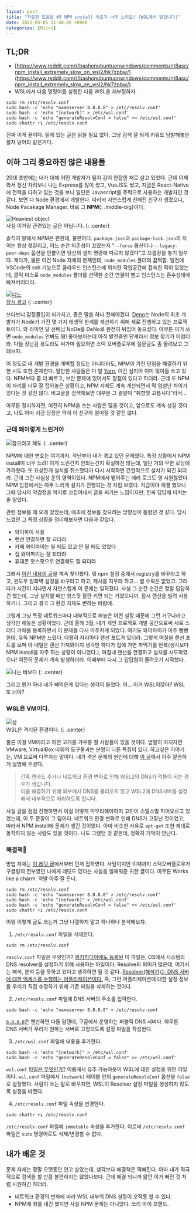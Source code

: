 ```yaml
---
layout: post
title: "자잘한 도움말 #5 NPM install 속도가 너무 느려요! (WSL에서 말입니다)"
date: 2022-05-05 11:40:00 +0900
categories: [Micro]
---
```


## TL;DR

- [https://www.reddit.com/r/bashonubuntuonwindows/comments/nt8asc/npm_install_extremely_slow_on_wsl2/hk7zpbw/](https://www.reddit.com/r/bashonubuntuonwindows/comments/nt8asc/npm_install_extremely_slow_on_wsl2/hk7zpbw/)
- WSL에서 다음 명령어를 실행한 다음 WSL을 재부팅하자.

```shell
sudo rm /etc/resolv.conf
sudo bash -c 'echo "nameserver 8.8.8.8" > /etc/resolv.conf'
sudo bash -c 'echo "[network]" > /etc/wsl.conf'
sudo bash -c 'echo "generateResolvConf = false" >> /etc/wsl.conf'
sudo chattr +i /etc/resolv.conf
```

진짜 이게 끝이다. 밑에 있는 글은 읽을 필요 없다. 그냥 검색 잘 되게 키워드 남발해놓은 활자 덩어리 같은거다.

## 이하 그리 중요하진 않은 내용들

20대 초반에는 내가 대체 어떤 개발자가 될지 감이 안잡힌 채로 살고 있었다. 근데 이제와서 정신 차려보니 나는 Express를 많이 썼고, VueJS도 썼고, 지금은 React-Native에 전력을 다하고 있는 것을 보니 일단은 Javascript를 주력으로 사용하는 개발자인 것 같다. 보면 다 Node 환경에서 개발한다. 따라서 자연스럽게 친해진 친구가 생겼으니, Node Pacakage Manager. 바로 그 **NPM**{: .middle-big}이다.

![Heaviest object](https://i.postimg.cc/MKxyzWCZ/np.png)  
사실 이거랑 관련있는 글은 아닙니다.
{: .center}

솔직히 말해서 NPM은 편한데, 불편하다. `package.json`과 `package-lock.json`의 차이는 항상 헷갈리고, 어느 순간 의존성이 꼬였는지 "`--force` 옵션이나 `--legacy-peer-deps` 옵션을 안붙이면 당신의 설치 명령에 따르지 않겠다"고 으름장을 놓기 일쑤다. 게다가, 물론 이건 Node 자체의 문제인데, `node_modules` 폴더의 끔찍함. 일전에 VSCode의 ssh 기능으로 클라우드 인스턴스에 위치한 작업공간에 접속한 적이 있었는데, 클릭 미스로 `node_modules` 폴더를 선택한 순간 연결이 뻗고 인스턴스는 혼수상태에 빠져버리더라.

[![디노](https://i.postimg.cc/T3jbSB7L/deno.jpg)  
잠시 광고](https://deno.land/)
{: .center}

쓰다보니 감정몰입이 되가지고, 좋은 말씀 하나 전해야겠다. [Deno](https://deno.land/)는 Node의 최초 개발자가 Node가 가진 몇 가지 태생적 한계를 개선하기 위해 새로 진행하고 있는 프로젝트이다. 와 라이언 달 선배님 NoDe를 DeNo로 완전히 뒤집어 놓으셨다. 아무튼 이거 쓰면 `node_modules` 안봐도 됨! 좋아보이는데 아직 발전중인 단계라서 정보 찾기가 어렵더라. 다들 장난감 용도라도 써가며 필요하면 스택 오버플로우에 질문글도 좀 올려보고 그래보자.

이 정도로 내 개발 환경을 개벽할 정도는 아니더라도, NPM이 가진 단점을 해결하기 위한 시도 또한 존재한다. 알만한 사람들은 다 알 [Yarn](https://yarnpkg.com/), 이건 심지어 이미 많이들 쓰고 있다. NPM보다 좀 더 빠르고, 보안 문제에 있어서도 장점이 있다고 하더라. 근데 또 NPM이 자리를 너무 잘 잡아놓은 상황이고, NPM 자체도 계속 개선되면서 막 엄청난 차이가 있다는 것 같진 않다. 비교글을 검색해보면 대부분 그 결말이 "취향껏 고릅시다"라서...

아무튼 정리하자면, 여전히 NPM을 쓰는 사람은 많을 것이고, 앞으로도 계속 생길 것이고, 나도 아마 지금 당장은 딱히 이 친구와 멀어질 것 같진 않다.

### 근데 왜이렇게 느린거야

![참으려고 해도](https://i.postimg.cc/xCqSJJcv/image.jpg)
{: .center}

NPM에 대한 변호는 여기까지. 작년부터 내가 겪고 있던 문제였다. 특정 상황에서 NPM install이 너무 느려! 이게 느린건지 안되는건지 확실하진 않는데, 일단 거의 무한 로딩에 가까웠다. 또 요상한게 설치를 취소했다가 다시 시작하면 간헐적으로 설치가 되긴 되더라. 근데 그건 사실상 운의 영역이었다. NPM에서 뱉어주는 에러 로그도 영 시원찮았다. NPM 입장에서는 아주 느리게 설치가 진행되는 것 처럼 보였다. 지금이야 해결 했으니 그때 당시의 악감정을 억지로 끄집어내서 글을 써가는 느낌이지만, 진짜 답답해 미치는줄 알았다.

관련 정보를 꽤 오래 찾았는데, 애초에 정보를 찾으려는 방향성이 틀렸던 것 같다. 당시 느꼈던 그 특정 상황을 정리해보자면 다음과 같았다.

- 와이파이 사용
- 랜선 연결하면 잘 되더라
- 카페 와이파이는 될 때도 있고 안 될 때도 있었다
- 집 와이파이는 잘 되더라
- 휴대폰 핫스팟으로 연결해도 잘 되더라

그래서 [이런 내용의 글](https://stackoverflow.com/questions/29395211/npm-install-extremely-slow-on-windows)을 계속 찾아봤다. 뭐 npm 설정 중에서 registry를 바꾸라고 하고, 윈도우 방화벽 설정을 바꾸라고 하고, 캐시를 지우라 하고... 별 수확은 없었고. 그러다가 시간이 지나면서 자연스럽게 이 문제는 잊혀졌다. 사실 그 순간 순간은 정말 답답하긴 했는데, 그냥 설치할 때만 핫스팟 잠깐 키면 되는 거였으니까. 잠시 랜선을 빌려 사용하거나. 그리고 결국 그 환경 자체도 변하는 바람에.

그렇게 그냥 특정 네트워크마다 내부적으로 해놓은 어떤 설정 때문에 그런 거구나라고 생각만 해놓은 상황이었다. 근데 올해 3월, 내가 개인 프로젝트 개발 공간으로써 새로 스터디 카페를 등록하면서 이 문제를 다시 마주치게 되었다. 여기도 와이파이가 아주 빵빵한데, 유독 NPM만 느렸다. 다행히 자리마다 랜선 포트가 있더라. 그렇게 며칠을 랜선 포트를 보며 아 내일은 랜선 가져와야지 생각만 하다가 집에 가면 까먹기를 반복(생각보다 NPM install을 자주 하는 상황이 아니었다.), 마침내 랜선을 연결하고 설치를 시도하였으나! 여전히 문제가 계속 발생하더라. 이때부터 다시 그 답답함이 몰려오기 시작했다.

![나는 바보다](https://i.postimg.cc/SNVDB4gv/image.png)
{: .center}

그리고 뭔가 하나 내가 빼먹은게 있다는 생각이 들었다. 어... 이거 WSL이잖아? WSL 또 너야?

### WSL은 VM이다.

![성](https://i.postimg.cc/kXwD85W1/image.jpg)  
WSL은 격리된 환경이다.
{: .center}

물론 이걸 VM이라고 하면 고개를 갸우뚱 할 사람들이 있을 것이다. 엄밀히 따지자면 VMware, VirtualBox 따위의 도구들과는 분명히 다른 특징이 있다. 하고싶은 이야기는, VM 으로써 다루자는 말이다. 내가 겪은 문제의 원인에 대해 [이 글](https://robin2.tistory.com/351)에서 아주 깔끔하게 설명해 주셨다.

> 간혹 랜카드 추가나 네트워크 환경 변화로 인해 WSL2의 DNS가 먹통이 되는 경우가 생깁니다.  
> 이를 해결하기 위해 외부에서 DNS를 불러오지 않고 WSL2에 DNS서버를 설정해서 내부적으로 처리하도록 합니다.

사실 글을 점점 진행하면서 이걸 어떻게 마무리해야하지 고민이 스멀스멀 피어오르고 있었는데, 이 두 문장이 그 답이다. 네트워크 환경 변화로 인해 DNS가 고장난 것이었고, 따라서 NPM install에 문제가 생긴 것이었다. 아마 비슷한 사유로 `apt-get` 또한 제대로 동작하지 않는 사람도 있을 것이다. 나도 그랬던 것 같은데, 정확히 기억이 안난다.

### 해결책📖

방법 자체는 [이 레딧 글](https://www.reddit.com/r/bashonubuntuonwindows/comments/nt8asc/npm_install_extremely_slow_on_wsl2/hk7zpbw/)에서부터 먼저 접하였다. 사담이지만 이때까지 스택오버플로우가 구글링의 전부였던 나에게 레딧도 있다는 사실을 일깨워준 귀한 글이다. 아무튼 Works like a charm. 약발 아주 잘 든다.

```shell
sudo rm /etc/resolv.conf
sudo bash -c 'echo "nameserver 8.8.8.8" > /etc/resolv.conf'
sudo bash -c 'echo "[network]" > /etc/wsl.conf'
sudo bash -c 'echo "generateResolvConf = false" >> /etc/wsl.conf'
sudo chattr +i /etc/resolv.conf
```

이왕 이렇게 글도 쓰는거 그냥 나열하지 말고 하나하나 분석해보자.

1) `/etc/resolv.conf` 파일을 삭제한다.

```shell
sudo rm /etc/resolv.conf
```

`resolv.conf` 파일은 무엇인가? [위키피디아에도 등록된](https://en.wikipedia.org/wiki/Resolv.conf) 이 파일은, OS에서 시스템의 DNS resolver를 설정하기 위해 사용하는 파일이다. Resolve의 의미가 많은데, 여기서는 해석, 분석 등을 뜻하고 있다고 생각하면 될 것 같다. [Resolver(해석기)는 DNS 서버에 대한 엑세스를 수행하는 어플리케이션이다.](http://www.ktword.co.kr/test/view/view.php?m_temp1=1487) 즉, 그런 어플리케이션에 대한 설정 정보를 우리가 직접 수정하기 위해 기존 파일을 삭제하는 것이다.

2) `/etc/resolv.conf` 파일에 DNS 서버의 주소를 입력한다.

```shell
sudo bash -c 'echo "nameserver 8.8.8.8" > /etc/resolv.conf
```

[`8.8.8.8`](https://ko.wikipedia.org/wiki/%EA%B5%AC%EA%B8%80_%ED%8D%BC%EB%B8%94%EB%A6%AD_DNS)은 왠만하면 다들 알텐데, 구글에서 운영하는 퍼블릭 DNS 서버다. 아무튼 DNS 서버가 우리가 원하는 서버로 고정되도록 설정 파일을 작성한다.

3) `/etc/wsl.conf` 파일에 내용을 추가한다.

```shell
sudo bash -c 'echo "[network]" > /etc/wsl.conf'
sudo bash -c 'echo "generateResolvConf = false" >> /etc/wsl.conf'
```

`wsl.conf` [파일은 무엇인가?](https://docs.microsoft.com/ko-kr/windows/wsl/wsl-config) 이름에서 유추 가능하듯이 WSL에 대한 설정을 위한 파일이다. `wsl.conf` 파일에서 `[network]` 레이블 안의 `generateResolvConf` 옵션을 `false`로 설정했다. 사람이 쓰는 말로 바꾸자면, WSL이 Resolver 설정 파일을 생성하지 않도록 설정을 바꿨다.

4) `/etc/resolv.conf` 파일 속성을 변경한다.

```shell
sudo chattr +i /etc/resolv.conf
```

`/etc/resolv.conf` 파일에 `immutable` 속성을 추가한다. 이로써 `/etc/resolv.conf` 파일은 `sudo` 명령어로도 삭제/변경할 수 없다.

## 내가 배운 것

문제 자체는 정말 오랫동안 안고 살았는데, 생각보다 해결책은 맥빠진다. 아마 내가 적극적으로 검색을 할 만큼 불편하지는 않았나보다. 근데 해결 되니까 앓던 이가 빠진 것 처럼 시원하긴 하더라.

- 네트워크 환경의 변화에 따라 WSL 내부의 DNS 설정이 오작동 할 수 있다.
- NPM에 화를 내긴 했지만 사실 NPM 문제는 아니었다. 쏘리 마이 프렌드.
